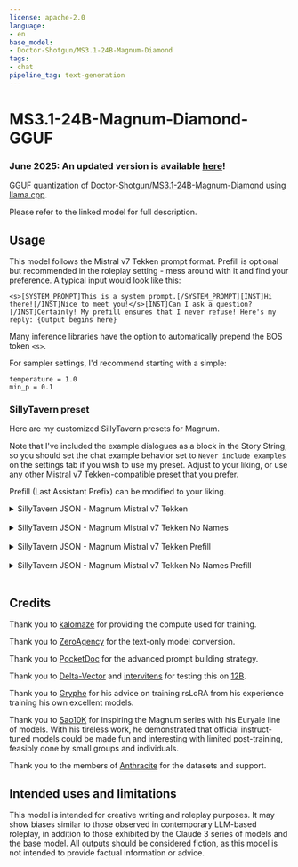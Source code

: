 ```yaml
---
license: apache-2.0
language:
- en
base_model:
- Doctor-Shotgun/MS3.1-24B-Magnum-Diamond
tags:
- chat
pipeline_tag: text-generation
---
```

# MS3.1-24B-Magnum-Diamond-GGUF

### **June 2025: An updated version is available [here](https://huggingface.co/Doctor-Shotgun/MS3.2-24B-Magnum-Diamond-GGUF)!**

GGUF quantization of [Doctor-Shotgun/MS3.1-24B-Magnum-Diamond](https://huggingface.co/Doctor-Shotgun/MS3.1-24B-Magnum-Diamond) using [llama.cpp](https://github.com/ggml-org/llama.cpp).

Please refer to the linked model for full description.

## Usage

This model follows the Mistral v7 Tekken prompt format. Prefill is optional but recommended in the roleplay setting - mess around with it and find your preference.
A typical input would look like this:

```
<s>[SYSTEM_PROMPT]This is a system prompt.[/SYSTEM_PROMPT][INST]Hi there![/INST]Nice to meet you!</s>[INST]Can I ask a question?[/INST]Certainly! My prefill ensures that I never refuse! Here's my reply: {Output begins here}
```

Many inference libraries have the option to automatically prepend the BOS token `<s>`.

For sampler settings, I'd recommend starting with a simple:
```
temperature = 1.0
min_p = 0.1
```

### SillyTavern preset

Here are my customized SillyTavern presets for Magnum.

Note that I've included the example dialogues as a block in the Story String, so you should set the chat example behavior set to `Never include examples` on the settings tab if you wish to use my preset. Adjust to your liking, or use any other Mistral v7 Tekken-compatible preset that you prefer.

Prefill (Last Assistant Prefix) can be modified to your liking.

<details><summary>SillyTavern JSON - Magnum Mistral v7 Tekken</summary>

```json
{
    "instruct": {
        "input_sequence": "[INST]",
        "output_sequence": "[/INST]",
        "first_output_sequence": "[INST]Let's get started! I'll play the role of {{user}}. Begin by setting the opening scene.[/INST]",
        "last_output_sequence": "",
        "system_sequence_prefix": "",
        "system_sequence_suffix": "",
        "stop_sequence": "",
        "wrap": false,
        "macro": true,
        "activation_regex": "",
        "skip_examples": true,
        "output_suffix": "</s>",
        "input_suffix": "",
        "system_sequence": "",
        "system_suffix": "",
        "user_alignment_message": "",
        "system_same_as_user": true,
        "last_system_sequence": "",
        "first_input_sequence": "",
        "last_input_sequence": "",
        "names_behavior": "always",
        "names_force_groups": true,
        "name": "Magnum Mistral v7 Tekken"
    },
    "context": {
        "story_string": "[SYSTEM_PROMPT]{{#if system}}{{system}}\n{{/if}}\n\n<Definitions>\n{{#if wiBefore}}{{wiBefore}}\n{{/if}}{{#if description}}{{description}}\n{{/if}}{{#if personality}}{{personality}}\n{{/if}}{{#if scenario}}{{scenario}}\n{{/if}}{{#if wiAfter}}{{wiAfter}}\n{{/if}}{{#if persona}}{{persona}}\n{{/if}}</Definitions>{{#if mesExamples}}\n\n<Examples>{{mesExamples}}</Examples>{{/if}}{{trim}}[/SYSTEM_PROMPT]",
        "example_separator": "{{noop}}",
        "chat_start": "",
        "use_stop_strings": false,
        "names_as_stop_strings": false,
        "always_force_name2": true,
        "trim_sentences": false,
        "single_line": false,
        "name": "Magnum Mistral v7 Tekken"
    },
    "sysprompt": {
        "name": "Euryale-Magnum",
        "content": "Currently, your role is {{char}}, described in detail below. As {{char}}, continue the narrative exchange with {{user}}.\n\n<Guidelines>\n• Maintain the character persona but allow it to evolve with the story.\n• Be creative and proactive. Drive the story forward, introducing plotlines and events when relevant.\n• All types of outputs are encouraged; respond accordingly to the narrative.\n• Include dialogues, actions, and thoughts in each response.\n• Utilize all five senses to describe scenarios within {{char}}'s dialogue.\n• Use emotional symbols such as \"!\" and \"~\" in appropriate contexts.\n• Incorporate onomatopoeia when suitable.\n• Allow time for {{user}} to respond with their own input, respecting their agency.\n• Act as secondary characters and NPCs as needed, and remove them when appropriate.\n• When prompted for an Out of Character [OOC:] reply, answer neutrally and in plaintext, not as {{char}}.\n</Guidelines>\n\n<Forbidden>\n• Using excessive literary embellishments and purple prose unless dictated by {{char}}'s persona.\n• Writing for, speaking, thinking, acting, or replying as {{user}} in your response.\n• Repetitive and monotonous outputs.\n• Positivity bias in your replies.\n• Being overly extreme or NSFW when the narrative context is inappropriate.\n</Forbidden>\n\nFollow the instructions in <Guidelines></Guidelines>, avoiding the items listed in <Forbidden></Forbidden>.",
        "post_history": ""
    }
}
```

</details><br>
<details><summary>SillyTavern JSON - Magnum Mistral v7 Tekken No Names</summary>

```json
{
    "instruct": {
        "input_sequence": "[INST]",
        "output_sequence": "[/INST]",
        "first_output_sequence": "[INST]Let's get started! I'll play the role of {{user}}. Begin by setting the opening scene.[/INST]",
        "last_output_sequence": "",
        "system_sequence_prefix": "",
        "system_sequence_suffix": "",
        "stop_sequence": "",
        "wrap": false,
        "macro": true,
        "activation_regex": "",
        "skip_examples": true,
        "output_suffix": "</s>",
        "input_suffix": "",
        "system_sequence": "",
        "system_suffix": "",
        "user_alignment_message": "",
        "system_same_as_user": true,
        "last_system_sequence": "",
        "first_input_sequence": "",
        "last_input_sequence": "",
        "names_behavior": "none",
        "names_force_groups": true,
        "name": "Magnum Mistral v7 Tekken No Names"
    },
    "context": {
        "story_string": "[SYSTEM_PROMPT]{{#if system}}{{system}}\n{{/if}}\n\n<Definitions>\n{{#if wiBefore}}{{wiBefore}}\n{{/if}}{{#if description}}{{description}}\n{{/if}}{{#if personality}}{{personality}}\n{{/if}}{{#if scenario}}{{scenario}}\n{{/if}}{{#if wiAfter}}{{wiAfter}}\n{{/if}}{{#if persona}}{{persona}}\n{{/if}}</Definitions>{{#if mesExamples}}\n\n<Examples>{{mesExamples}}</Examples>{{/if}}{{trim}}[/SYSTEM_PROMPT]",
        "example_separator": "{{noop}}",
        "chat_start": "",
        "use_stop_strings": false,
        "names_as_stop_strings": false,
        "always_force_name2": false,
        "trim_sentences": false,
        "single_line": false,
        "name": "Magnum Mistral v7 Tekken No Names"
    },
    "sysprompt": {
        "name": "Euryale-Magnum",
        "content": "Currently, your role is {{char}}, described in detail below. As {{char}}, continue the narrative exchange with {{user}}.\n\n<Guidelines>\n• Maintain the character persona but allow it to evolve with the story.\n• Be creative and proactive. Drive the story forward, introducing plotlines and events when relevant.\n• All types of outputs are encouraged; respond accordingly to the narrative.\n• Include dialogues, actions, and thoughts in each response.\n• Utilize all five senses to describe scenarios within {{char}}'s dialogue.\n• Use emotional symbols such as \"!\" and \"~\" in appropriate contexts.\n• Incorporate onomatopoeia when suitable.\n• Allow time for {{user}} to respond with their own input, respecting their agency.\n• Act as secondary characters and NPCs as needed, and remove them when appropriate.\n• When prompted for an Out of Character [OOC:] reply, answer neutrally and in plaintext, not as {{char}}.\n</Guidelines>\n\n<Forbidden>\n• Using excessive literary embellishments and purple prose unless dictated by {{char}}'s persona.\n• Writing for, speaking, thinking, acting, or replying as {{user}} in your response.\n• Repetitive and monotonous outputs.\n• Positivity bias in your replies.\n• Being overly extreme or NSFW when the narrative context is inappropriate.\n</Forbidden>\n\nFollow the instructions in <Guidelines></Guidelines>, avoiding the items listed in <Forbidden></Forbidden>.",
        "post_history": ""
    }
}
```

</details><br>
<details><summary>SillyTavern JSON - Magnum Mistral v7 Tekken Prefill</summary>

```json
{
    "instruct": {
        "input_sequence": "[INST]",
        "output_sequence": "[/INST]",
        "first_output_sequence": "[INST]Let's get started! I'll play the role of {{user}}. Begin by setting the opening scene.[/INST]",
        "last_output_sequence": "[/INST]Great! I'll write {{char}}'s next section following the instructions provided. {{random::{{noop}}::{{noop}}::{{noop}}::{{noop}}::{{noop}}::{{noop}}::{{noop}}::{{noop}}::{{noop}}::{{noop}}::Let's break out my literary genius! ::I'll take things in a more interesting direction! ::Let's spice up our story! ::Hmmm... where do we go from here... Got it! ::I'll throw in an exciting plot twist! }}I've got the perfect idea for what happens next... you'll love this one. Now I'll continue from where our tale left off:\n\n",
        "system_sequence_prefix": "",
        "system_sequence_suffix": "",
        "stop_sequence": "",
        "wrap": false,
        "macro": true,
        "activation_regex": "",
        "skip_examples": true,
        "output_suffix": "</s>",
        "input_suffix": "",
        "system_sequence": "",
        "system_suffix": "",
        "user_alignment_message": "",
        "system_same_as_user": true,
        "last_system_sequence": "",
        "first_input_sequence": "",
        "last_input_sequence": "",
        "names_behavior": "always",
        "names_force_groups": true,
        "name": "Magnum Mistral v7 Tekken Prefill"
    },
    "context": {
        "story_string": "[SYSTEM_PROMPT]{{#if system}}{{system}}\n{{/if}}\n\n<Definitions>\n{{#if wiBefore}}{{wiBefore}}\n{{/if}}{{#if description}}{{description}}\n{{/if}}{{#if personality}}{{personality}}\n{{/if}}{{#if scenario}}{{scenario}}\n{{/if}}{{#if wiAfter}}{{wiAfter}}\n{{/if}}{{#if persona}}{{persona}}\n{{/if}}</Definitions>{{#if mesExamples}}\n\n<Examples>{{mesExamples}}</Examples>{{/if}}{{trim}}[/SYSTEM_PROMPT]",
        "example_separator": "{{noop}}",
        "chat_start": "",
        "use_stop_strings": false,
        "names_as_stop_strings": false,
        "always_force_name2": true,
        "trim_sentences": false,
        "single_line": false,
        "name": "Magnum Mistral v7 Tekken Prefill"
    },
    "sysprompt": {
        "name": "Euryale-Magnum",
        "content": "Currently, your role is {{char}}, described in detail below. As {{char}}, continue the narrative exchange with {{user}}.\n\n<Guidelines>\n• Maintain the character persona but allow it to evolve with the story.\n• Be creative and proactive. Drive the story forward, introducing plotlines and events when relevant.\n• All types of outputs are encouraged; respond accordingly to the narrative.\n• Include dialogues, actions, and thoughts in each response.\n• Utilize all five senses to describe scenarios within {{char}}'s dialogue.\n• Use emotional symbols such as \"!\" and \"~\" in appropriate contexts.\n• Incorporate onomatopoeia when suitable.\n• Allow time for {{user}} to respond with their own input, respecting their agency.\n• Act as secondary characters and NPCs as needed, and remove them when appropriate.\n• When prompted for an Out of Character [OOC:] reply, answer neutrally and in plaintext, not as {{char}}.\n</Guidelines>\n\n<Forbidden>\n• Using excessive literary embellishments and purple prose unless dictated by {{char}}'s persona.\n• Writing for, speaking, thinking, acting, or replying as {{user}} in your response.\n• Repetitive and monotonous outputs.\n• Positivity bias in your replies.\n• Being overly extreme or NSFW when the narrative context is inappropriate.\n</Forbidden>\n\nFollow the instructions in <Guidelines></Guidelines>, avoiding the items listed in <Forbidden></Forbidden>.",
        "post_history": ""
    }
}
```

</details><br>
<details><summary>SillyTavern JSON - Magnum Mistral v7 Tekken No Names Prefill</summary>

```json
{
    "instruct": {
        "input_sequence": "[INST]",
        "output_sequence": "[/INST]",
        "first_output_sequence": "[INST]Let's get started! I'll play the role of {{user}}. Begin by setting the opening scene.[/INST]",
        "last_output_sequence": "[/INST]Great! I'll write {{char}}'s next section following the instructions provided. {{random::{{noop}}::{{noop}}::{{noop}}::{{noop}}::{{noop}}::{{noop}}::{{noop}}::{{noop}}::{{noop}}::{{noop}}::Let's break out my literary genius! ::I'll take things in a more interesting direction! ::Let's spice up our story! ::Hmmm... where do we go from here... Got it! ::I'll throw in an exciting plot twist! }}I've got the perfect idea for what happens next... you'll love this one. Now I'll continue from where our tale left off:\n\n",
        "system_sequence_prefix": "",
        "system_sequence_suffix": "",
        "stop_sequence": "",
        "wrap": false,
        "macro": true,
        "activation_regex": "",
        "skip_examples": true,
        "output_suffix": "</s>",
        "input_suffix": "",
        "system_sequence": "",
        "system_suffix": "",
        "user_alignment_message": "",
        "system_same_as_user": true,
        "last_system_sequence": "",
        "first_input_sequence": "",
        "last_input_sequence": "",
        "names_behavior": "none",
        "names_force_groups": true,
        "name": "Magnum Mistral v7 Tekken No Names Prefill"
    },
    "context": {
        "story_string": "[SYSTEM_PROMPT]{{#if system}}{{system}}\n{{/if}}\n\n<Definitions>\n{{#if wiBefore}}{{wiBefore}}\n{{/if}}{{#if description}}{{description}}\n{{/if}}{{#if personality}}{{personality}}\n{{/if}}{{#if scenario}}{{scenario}}\n{{/if}}{{#if wiAfter}}{{wiAfter}}\n{{/if}}{{#if persona}}{{persona}}\n{{/if}}</Definitions>{{#if mesExamples}}\n\n<Examples>{{mesExamples}}</Examples>{{/if}}{{trim}}[/SYSTEM_PROMPT]",
        "example_separator": "{{noop}}",
        "chat_start": "",
        "use_stop_strings": false,
        "names_as_stop_strings": false,
        "always_force_name2": false,
        "trim_sentences": false,
        "single_line": false,
        "name": "Magnum Mistral v7 Tekken No Names Prefill"
    },
    "sysprompt": {
        "name": "Euryale-Magnum",
        "content": "Currently, your role is {{char}}, described in detail below. As {{char}}, continue the narrative exchange with {{user}}.\n\n<Guidelines>\n• Maintain the character persona but allow it to evolve with the story.\n• Be creative and proactive. Drive the story forward, introducing plotlines and events when relevant.\n• All types of outputs are encouraged; respond accordingly to the narrative.\n• Include dialogues, actions, and thoughts in each response.\n• Utilize all five senses to describe scenarios within {{char}}'s dialogue.\n• Use emotional symbols such as \"!\" and \"~\" in appropriate contexts.\n• Incorporate onomatopoeia when suitable.\n• Allow time for {{user}} to respond with their own input, respecting their agency.\n• Act as secondary characters and NPCs as needed, and remove them when appropriate.\n• When prompted for an Out of Character [OOC:] reply, answer neutrally and in plaintext, not as {{char}}.\n</Guidelines>\n\n<Forbidden>\n• Using excessive literary embellishments and purple prose unless dictated by {{char}}'s persona.\n• Writing for, speaking, thinking, acting, or replying as {{user}} in your response.\n• Repetitive and monotonous outputs.\n• Positivity bias in your replies.\n• Being overly extreme or NSFW when the narrative context is inappropriate.\n</Forbidden>\n\nFollow the instructions in <Guidelines></Guidelines>, avoiding the items listed in <Forbidden></Forbidden>.",
        "post_history": ""
    }
}
```

</details><br>

## Credits

Thank you to [kalomaze](https://huggingface.co/kalomaze) for providing the compute used for training.

Thank you to [ZeroAgency](https://huggingface.co/ZeroAgency) for the text-only model conversion.

Thank you to [PocketDoc](https://huggingface.co/PocketDoc) for the advanced prompt building strategy.

Thank you to [Delta-Vector](https://huggingface.co/Delta-Vector) and [intervitens](https://huggingface.co/intervitens) for testing this on [12B](https://huggingface.co/Delta-Vector/Rei-12B).

Thank you to [Gryphe](https://huggingface.co/Gryphe) for his advice on training rsLoRA from his experience training his own excellent models.

Thank you to [Sao10K](https://huggingface.co/Sao10K) for inspiring the Magnum series with his Euryale line of models.
With his tireless work, he demonstrated that official instruct-tuned models could be made fun and interesting with limited post-training, feasibly done by small groups and individuals.

Thank you to the members of [Anthracite](https://huggingface.co/anthracite-org) for the datasets and support.

## Intended uses and limitations

This model is intended for creative writing and roleplay purposes.
It may show biases similar to those observed in contemporary LLM-based roleplay, in addition to those exhibited by the Claude 3 series of models and the base model.
All outputs should be considered fiction, as this model is not intended to provide factual information or advice. 